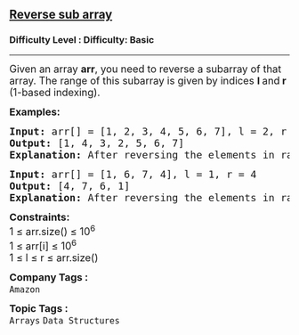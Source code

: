 <h2><a href="https://www.geeksforgeeks.org/problems/reverse-sub-array5620/1">Reverse sub array</a></h2><h3>Difficulty Level : Difficulty: Basic</h3><hr><div class="problems_problem_content__Xm_eO"><p><span style="font-size: 18px;">Given an array <strong>a</strong><strong>rr</strong>, you need to reverse a subarray of that array. The range of this subarray is given by indices <strong>l </strong>and<strong> r </strong>(1-based indexing).</span></p>
<p><span style="font-size: 18px;"><strong>Examples:</strong></span></p>
<pre><span style="font-size: 18px;"><strong>Input: </strong>arr[] = [1, 2, 3, 4, 5, 6, 7], l = 2, r = 4
<strong>Output: </strong>[1, 4, 3, 2, 5, 6, 7]
<strong>Explanation:</strong> After reversing the elements in range 2 to 4 (2, 3, 4), modified array is 1, <strong>4, 3, 2</strong>, 5, 6, 7.</span></pre>
<pre><span style="font-size: 18px;"><strong>Input:</strong> arr[] = [1, 6, 7, 4], l = 1, r = 4
<strong>Output: </strong>[4, 7, 6, 1]
<strong>Explanation: </strong>After reversing the elements in range 1 to 4 (1, 6, 7, 4), modified array is <strong>4, 7, 6, 1</strong>.
</span></pre>
<p><span style="font-size: 18px;"><strong>Constraints:</strong><br>1 ≤ arr.size() ≤ 10<sup>6</sup><br>1 ≤ arr[i] ≤ 10<sup>6</sup><br>1 ≤ l ≤ r ≤ arr.size()</span></p></div><p><span style=font-size:18px><strong>Company Tags : </strong><br><code>Amazon</code>&nbsp;<br><p><span style=font-size:18px><strong>Topic Tags : </strong><br><code>Arrays</code>&nbsp;<code>Data Structures</code>&nbsp;